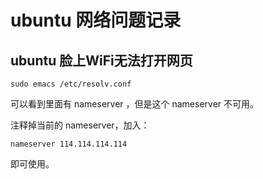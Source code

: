 

# ubuntu 网络问题记录

## ubuntu 脸上WiFi无法打开网页
    
```
sudo emacs /etc/resolv.conf
```
可以看到里面有 nameserver ，但是这个 nameserver 不可用。

注释掉当前的 nameserver，加入：
```
nameserver 114.114.114.114
```
即可使用。

